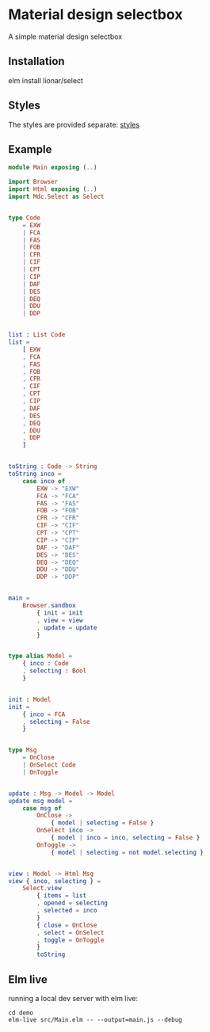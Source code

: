 # Material design selectbox

A simple material design selectbox


## Installation

elm install lionar/select


## Styles

The styles are provided separate: [styles](https://github.com/lionar/select/tree/master/demo/assets)


## Example


``` elm
module Main exposing (..)

import Browser
import Html exposing (..)
import Mdc.Select as Select


type Code
    = EXW
    | FCA
    | FAS
    | FOB
    | CFR
    | CIF
    | CPT
    | CIP
    | DAF
    | DES
    | DEQ
    | DDU
    | DDP


list : List Code
list =
    [ EXW
    , FCA
    , FAS
    , FOB
    , CFR
    , CIF
    , CPT
    , CIP
    , DAF
    , DES
    , DEQ
    , DDU
    , DDP
    ]


toString : Code -> String
toString inco =
    case inco of
        EXW -> "EXW"   
        FCA -> "FCA"       
        FAS -> "FAS"        
        FOB -> "FOB"      
        CFR -> "CFR"        
        CIF -> "CIF"        
        CPT -> "CPT"        
        CIP -> "CIP"        
        DAF -> "DAF"        
        DES -> "DES"        
        DEQ -> "DEQ"
        DDU -> "DDU"
        DDP -> "DDP"


main =
    Browser.sandbox
        { init = init
        , view = view
        , update = update
        }


type alias Model =
    { inco : Code
    , selecting : Bool
    }


init : Model
init =
    { inco = FCA
    , selecting = False
    }


type Msg
    = OnClose
    | OnSelect Code
    | OnToggle


update : Msg -> Model -> Model
update msg model =
    case msg of
        OnClose ->
            { model | selecting = False }
        OnSelect inco ->
            { model | inco = inco, selecting = False }
        OnToggle ->
            { model | selecting = not model.selecting }


view : Model -> Html Msg
view { inco, selecting } =
    Select.view
        { items = list
        , opened = selecting
        , selected = inco
        }
        { close = OnClose
        , select = OnSelect
        , toggle = OnToggle
        }
        toString
```


## Elm live

running a local dev server with elm live:

```
cd demo
elm-live src/Main.elm -- --output=main.js --debug
```